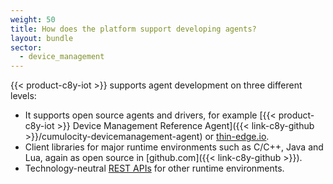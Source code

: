 ```yaml
---
weight: 50
title: How does the platform support developing agents?
layout: bundle
sector:
  - device_management
---
```



{{< product-c8y-iot >}} supports agent development on three different levels:

* It supports open source agents and drivers, for example [{{< product-c8y-iot >}} Device Management Reference Agent]({{< link-c8y-github >}}/cumulocity-devicemanagement-agent) or [thin-edge.io](https://thin-edge.github.io/thin-edge.io/).
* Client libraries for major runtime environments such as C/C++, Java and Lua, again as open source in [github.com]({{< link-c8y-github >}}).
* Technology-neutral [REST APIs](/device-integration/device-integration-rest/) for other runtime environments.
